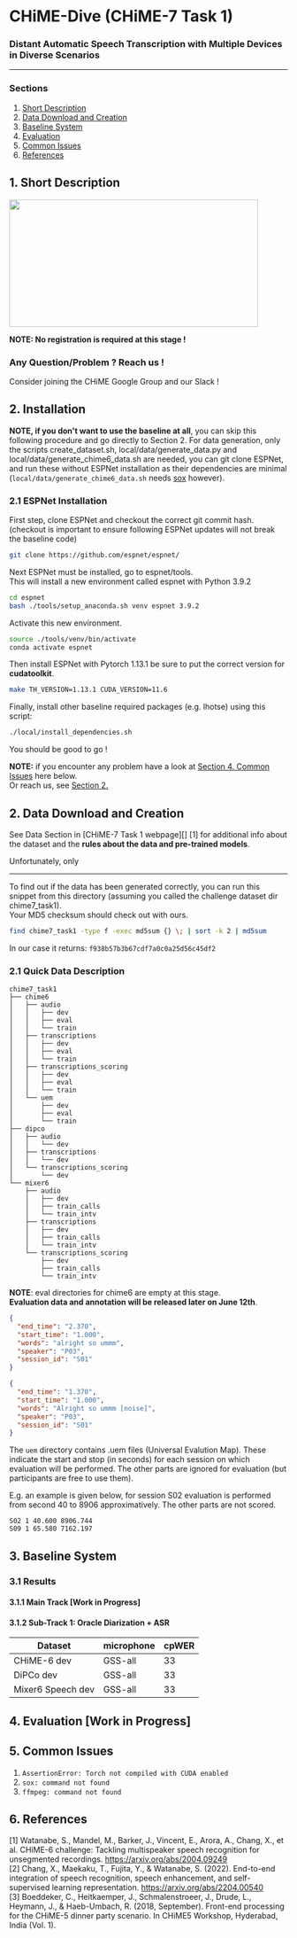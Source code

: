 # CHiME-Dive (CHiME-7 Task 1)

### Distant Automatic Speech Transcription with Multiple Devices in Diverse Scenarios

---
### Sections
1. <a href="#description">Short Description </a>
2. <a href="#data_creation">Data Download and Creation</a>
3. <a href="#baseline">Baseline System</a>
4. <a href="#eval_script">Evaluation</a>
5. <a href="#common_issues">Common Issues</a>
6. <a href="#reference">References</a>

## <a id="description">1. Short Description  </a>

<img src="https://www.chimechallenge.org/current/task1/images/task_overview.png" width="450" height="230" />

**NOTE: No registration is required at this stage !** 

### <a id="reach_us">Any Question/Problem ? Reach us !</a>

Consider joining the CHiME Google Group and our Slack ! 



## <a id="installation">2. Installation </a>

**NOTE, if you don't want to use the baseline at all**, you can 
skip this following procedure and go directly to Section 2.
For data generation, only the scripts create_dataset.sh, local/data/generate_data.py and 
local/data/generate_chime6_data.sh are needed, you can git clone ESPNet, and run these without
ESPNet installation as their dependencies are minimal (`local/data/generate_chime6_data.sh` needs [sox][SoX] however). 

### <a id="espnet_installation">2.1 ESPNet Installation  </a> 

First step, clone ESPNet and checkout the correct git commit hash. <br/>
(checkout is important to ensure following ESPNet updates will not break the baseline code)
```bash
git clone https://github.com/espnet/espnet/
```
Next ESPNet must be installed, go to espnet/tools. <br />
This will install a new environment called espnet with Python 3.9.2
```bash
cd espnet
bash ./tools/setup_anaconda.sh venv espnet 3.9.2
```
Activate this new environment.
```bash
source ./tools/venv/bin/activate
conda activate espnet
```
Then install ESPNet with Pytorch 1.13.1 be sure to put the correct version for **cudatoolkit**. 
```bash
make TH_VERSION=1.13.1 CUDA_VERSION=11.6
```
Finally, install other baseline required packages (e.g. lhotse) using this script: 
```bash
./local/install_dependencies.sh
```
You should be good to go !

**NOTE:** if you encounter any problem have a look at <a href="#common_issues">Section 4. Common Issues</a> here below. <br>
Or reach us, see <a href="#reach_us">Section 2.</a>


## <a id="data_creation">2. Data Download and Creation </a>
See Data Section in [CHiME-7 Task 1 webpage][] [1] for additional info about the dataset
and the **rules about the data and pre-trained models**. 

Unfortunately, only 


---
To find out if the data has been generated correctly, you can run this 
snippet from this directory (assuming you called the challenge dataset dir chime7_task1). <br>
Your MD5 checksum should check out with ours. 
```bash
find chime7_task1 -type f -exec md5sum {} \; | sort -k 2 | md5sum
```
In our case it returns:
`f938b57b3b67cdf7a0c0a25d56c45df2` <br>


### <a id="data_description">2.1 Quick Data Description</a>

```
chime7_task1
├── chime6
│   ├── audio
│   │   ├── dev
│   │   ├── eval
│   │   └── train
│   ├── transcriptions
│   │   ├── dev
│   │   ├── eval
│   │   └── train
│   ├── transcriptions_scoring
│   │   ├── dev
│   │   ├── eval
│   │   └── train
│   └── uem
│       ├── dev
│       ├── eval
│       └── train
├── dipco
│   ├── audio
│   │   └── dev
│   ├── transcriptions
│   │   └── dev
│   └── transcriptions_scoring
│       └── dev
└── mixer6
    ├── audio
    │   ├── dev
    │   ├── train_calls
    │   └── train_intv
    ├── transcriptions
    │   ├── dev
    │   ├── train_calls
    │   └── train_intv
    └── transcriptions_scoring
        ├── dev
        ├── train_calls
        └── train_intv
```

**NOTE**: eval directories for chime6 are empty at this stage. <br> 
**Evaluation data and annotation will be released later on June 12th**. 

```json
{
  "end_time": "2.370",
  "start_time": "1.000",
  "words": "alright so ummm",
  "speaker": "P03",
  "session_id": "S01"
}
```

```json
{
  "end_time": "1.370",
  "start_time": "1.000",
  "words": "Alright so ummm [noise]",
  "speaker": "P03",
  "session_id": "S01"
}
```
The `uem` directory contains .uem files (Universal Evalution Map). 
These indicate the start and stop (in seconds) for each session on which evaluation will be performed. 
The other parts are ignored for evaluation (but participants are free to use them). <br>

E.g. an example is given below, for session S02 evaluation is performed from second 40 to 8906 approximatively.
The other parts are not scored. 
```
S02 1 40.600 8906.744
S09 1 65.580 7162.197
```

## <a id="baseline">3. Baseline System</a>


### 3.1 Results 

#### 3.1.1 Main Track [Work in Progress]

#### 3.1.2 Sub-Track 1: Oracle Diarization + ASR

Dataset | **microphone** | **cpWER**  |  
--------|--------|------------|
CHiME-6 dev | GSS-all | 33         | 
DiPCo dev | GSS-all| 33         | 
Mixer6 Speech dev | GSS-all | 33         | 


## <a id="eval_script">4. Evaluation [Work in Progress]


## <a id="common_issues"> 5. Common Issues </a>

1. `AssertionError: Torch not compiled with CUDA enabled` 
2. `sox: command not found` 
3. `ffmpeg: command not found` 



[sox]:
[google_group]: 
[gpu_gss]:
[gss]: 


## <a id="reference"> 6. References </a>

[1] Watanabe, S., Mandel, M., Barker, J., Vincent, E., Arora, A., Chang, X., et al. CHiME-6 challenge: Tackling multispeaker speech recognition for unsegmented recordings. <https://arxiv.org/abs/2004.09249> <br>
[2] Chang, X., Maekaku, T., Fujita, Y., & Watanabe, S. (2022). End-to-end integration of speech recognition, speech enhancement, and self-supervised learning representation. <https://arxiv.org/abs/2204.00540> <br>
[3] Boeddeker, C., Heitkaemper, J., Schmalenstroeer, J., Drude, L., Heymann, J., & Haeb-Umbach, R. (2018, September). Front-end processing for the CHiME-5 dinner party scenario. In CHiME5 Workshop, Hyderabad, India (Vol. 1).



